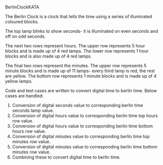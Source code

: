 BerlinClockKATA

The Berlin Clock is a clock that tells the time using a series of illuminated coloured blocks.

The top lamp blinks to show seconds- it is illuminated on even seconds and off on odd seconds.

The next two rows represent hours. The upper row represents 5 hour blocks and is made up of 4 red lamps. The lower row represents 1 hour blocks and is also made up of 4 red lamps.

The final two rows represent the minutes. The upper row represents 5 minute blocks and is made up of 11 lamps- every third lamp is red, the rest are yellow. The bottom row represents 1 minute blocks and is made up of 4 yellow lamps.

Code and test cases are written to convert digital time to berlin time. Below cases are handled:

1. Conversion of digital seconds value to corresponding berlin time seconds lamp value.
2. Conversion of digital hours value to corresponding berlin time top hours row value.
3. Conversion of digital hours value to corresponding berlin time bottom hours row value.
4. Conversion of digital minutes value to corresponding berlin time top minutes row value.
5. Conversion of digital minutes value to corresponding berlin time bottom minutes row value.
6. Combining these to convert digital time to berlin time.
